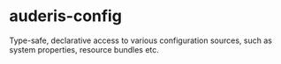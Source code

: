auderis-config
==============

Type-safe, declarative access to various configuration sources,
such as system properties, resource bundles etc.


